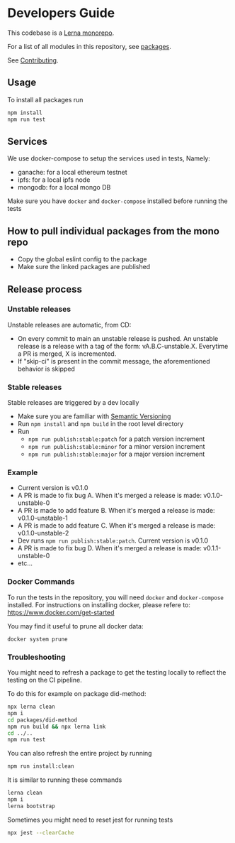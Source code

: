 # Developers Guide

This codebase is a [Lerna monorepo](https://github.com/lerna/lerna).

For a list of all modules in this repository, see [packages](https://github.com/transmute-industries/sidetree.js/tree/main/packages).

See [Contributing](./CONTRIBUTING.md).

## Usage

To install all packages run

```bash
npm install
npm run test
```

## Services

We use docker-compose to setup the services used in tests, Namely:

- ganache: for a local ethereum testnet
- ipfs: for a local ipfs node
- mongodb: for a local mongo DB

Make sure you have `docker` and `docker-compose` installed before running the tests

## How to pull individual packages from the mono repo

- Copy the global eslint config to the package
- Make sure the linked packages are published

## Release process

### Unstable releases

Unstable releases are automatic, from CD:

- On every commit to main an unstable release is pushed. An unstable release is a release with a tag of the form: vA.B.C-unstable.X. Everytime a PR is merged, X is incremented.
- If "skip-ci" is present in the commit message, the aforementioned behavior is skipped

### Stable releases

Stable releases are triggered by a dev locally

- Make sure you are familiar with [Semantic Versioning](https://semver.org/)
- Run `npm install` and `npm build` in the root level directory
- Run
  - `npm run publish:stable:patch` for a patch version increment
  - `npm run publish:stable:minor` for a minor version increment
  - `npm run publish:stable:major` for a major version increment

### Example

- Current version is v0.1.0
- A PR is made to fix bug A. When it's merged a release is made: v0.1.0-unstable-0
- A PR is made to add feature B. When it's merged a release is made: v0.1.0-unstable-1
- A PR is made to add feature C. When it's merged a release is made: v0.1.0-unstable-2
- Dev runs `npm run publish:stable:patch`. Current version is v0.1.0
- A PR is made to fix bug D. When it's merged a release is made: v0.1.1-unstable-0
- etc...

### Docker Commands

To run the tests in the repository, you will need `docker` and `docker-compose` installed.
For instructions on installing docker, please refere to: https://www.docker.com/get-started

You may find it useful to prune all docker data:

```
docker system prune
```

### Troubleshooting

You might need to refresh a package to get the testing locally to reflect the testing on the CI pipeline.

To do this for example on package did-method:

```bash
npx lerna clean
npm i
cd packages/did-method
npm run build && npx lerna link
cd ../..
npm run test
```

You can also refresh the entire project by running

```bash
npm run install:clean
```

It is similar to running these commands

```bash
lerna clean
npm i
lerna bootstrap
```

Sometimes you might need to reset jest for running tests

```bash
npx jest --clearCache
```
